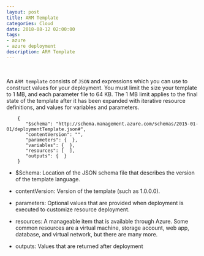 ```yaml
---
layout: post
title: ARM Template
categories: Cloud
date: 2018-08-12 02:00:00
tags:
- azure
- azure deployment
description: ARM Template 
---
```

<br/>

An `ARM template` consists of `JSON` and expressions which you can use to construct values for your deployment. You must limit the size your template to 1 MB, and each parameter file to 64 KB. The 1 MB limit applies to the final state of the template after it has been expanded with iterative resource definitions, and values for variables and parameters.

		{
		   "$schema": "http://schema.management.azure.com/schemas/2015-01-01/deploymentTemplate.json#",
		   "contentVersion": "",
		   "parameters": {  },
		   "variables": {  },
		   "resources": [  ],
		   "outputs": {  }
		}                   

* $Schema: Location of the JSON schema file that describes the version of the template language.                

* contentVersion: Version of the template (such as 1.0.0.0).   
         
* parameters: Optional values that are provided when deployment is executed to customize resource deployment.              

* resources: A manageable item that is available through Azure. Some common resources are a virtual machine, storage account, web app, database, and virtual network, but there are many more.        

* outputs: Values that are returned after deployment             